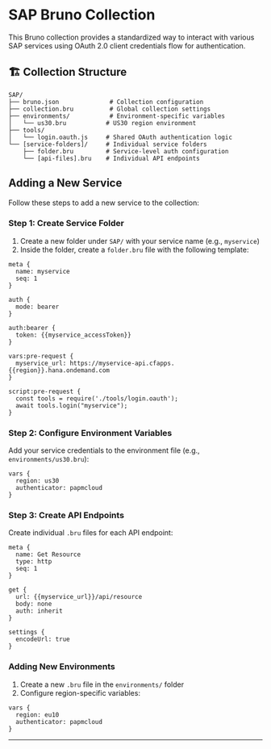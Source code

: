 # SAP Bruno Collection

This Bruno collection provides a standardized way to interact with various SAP services using OAuth 2.0 client credentials flow for authentication.

## 🏗️ Collection Structure

```
SAP/
├── bruno.json              # Collection configuration
├── collection.bru          # Global collection settings
├── environments/           # Environment-specific variables
│   └── us30.bru           # US30 region environment
├── tools/
│   └── login.oauth.js     # Shared OAuth authentication logic
└── [service-folders]/     # Individual service folders
    ├── folder.bru         # Service-level auth configuration
    └── [api-files].bru    # Individual API endpoints
```

## Adding a New Service

Follow these steps to add a new service to the collection:

### Step 1: Create Service Folder

1. Create a new folder under `SAP/` with your service name (e.g., `myservice`)
2. Inside the folder, create a `folder.bru` file with the following template:

```bru
meta {
  name: myservice
  seq: 1
}

auth {
  mode: bearer
}

auth:bearer {
  token: {{myservice_accessToken}}
}

vars:pre-request {
  myservice_url: https://myservice-api.cfapps.{{region}}.hana.ondemand.com
}

script:pre-request {
  const tools = require('./tools/login.oauth');
  await tools.login("myservice");
}
```

### Step 2: Configure Environment Variables

Add your service credentials to the environment file (e.g., `environments/us30.bru`):

```bru
vars {
  region: us30
  authenticator: papmcloud
}
```

### Step 3: Create API Endpoints

Create individual `.bru` files for each API endpoint:

```bru
meta {
  name: Get Resource
  type: http
  seq: 1
}

get {
  url: {{myservice_url}}/api/resource
  body: none
  auth: inherit
}

settings {
  encodeUrl: true
}
```

### Adding New Environments

1. Create a new `.bru` file in the `environments/` folder
2. Configure region-specific variables:

```bru
vars {
  region: eu10
  authenticator: papmcloud
}

```

---
